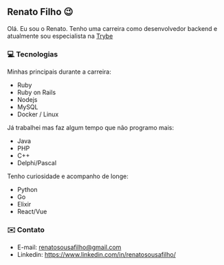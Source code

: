 ## Renato Filho 😉

Olá. Eu sou o Renato. Tenho uma carreira como desenvolvedor backend e atualmente sou especialista na [Trybe](https://betrybe.com/)

### 💻 Tecnologias

Minhas principais durante a carreira: 

* Ruby
* Ruby on Rails
* Nodejs
* MySQL
* Docker / Linux

Já trabalhei mas faz algum tempo que não programo mais: 

* Java
* PHP
* C++
* Delphi/Pascal

Tenho curiosidade e acompanho de longe:

* Python
* Go
* Elixir
* React/Vue

### ✉️ Contato

* E-mail: renatosousafilho@gmail.com
* Linkedin: https://www.linkedin.com/in/renatosousafilho/

